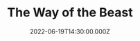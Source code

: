 ---
video:
  type: vimeo
  id: 722039387
speaker:
  permalink: bart-wilkins
  name: Bart Wilkins
title: The Way of the Beast
image: https://i.imgur.com/kBZMmH8.png
date: 2022-06-19T14:30:00.000Z
---